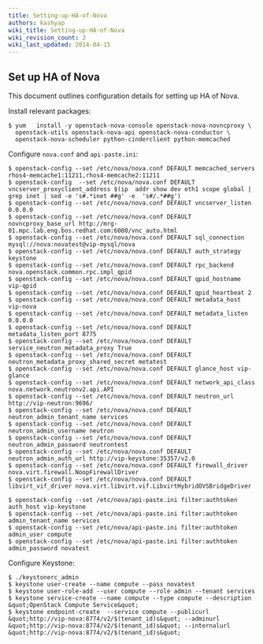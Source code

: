 ```yaml
---
title: Setting-up-HA-of-Nova
authors: kashyap
wiki_title: Setting-up-HA-of-Nova
wiki_revision_count: 2
wiki_last_updated: 2014-04-15
---
```


## Set up HA of Nova

This document outlines configuration details for setting up HA of Nova.

Install relevant packages:

    $ yum   install -y openstack-nova-console openstack-nova-novncproxy \
      openstack-utils openstack-nova-api openstack-nova-conductor \
      openstack-nova-scheduler python-cinderclient python-memcached

Configure `nova.conf` and `api-paste.ini`:

    $ openstack-config --set /etc/nova/nova.conf DEFAULT memcached_servers rhos4-memcache1:11211,rhos4-memcache2:11211
    $ openstack-config  --set /etc/nova/nova.conf DEFAULT vncserver_proxyclient_address $(ip  addr show dev eth1 scope global | grep inet | sed -e 's#.*inet ##g' -e  's#/.*##g')
    $ openstack-config --set /etc/nova/nova.conf DEFAULT vncserver_listen 0.0.0.0
    $ openstack-config --set /etc/nova/nova.conf DEFAULT novncproxy_base_url http://mrg-01.mpc.lab.eng.bos.redhat.com:6080/vnc_auto.html
    $ openstack-config --set /etc/nova/nova.conf DEFAULT sql_connection mysql://nova:novatest@vip-mysql/nova
    $ openstack-config --set /etc/nova/nova.conf DEFAULT auth_strategy keystone
    $ openstack-config --set /etc/nova/nova.conf DEFAULT rpc_backend nova.openstack.common.rpc.impl_qpid
    $ openstack-config --set /etc/nova/nova.conf DEFAULT qpid_hostname vip-qpid
    $ openstack-config --set /etc/nova/nova.conf DEFAULT qpid_heartbeat 2
    $ openstack-config --set /etc/nova/nova.conf DEFAULT metadata_host vip-nova
    $ openstack-config --set /etc/nova/nova.conf DEFAULT metadata_listen 0.0.0.0
    $ openstack-config --set /etc/nova/nova.conf DEFAULT metadata_listen_port 8775
    $ openstack-config --set /etc/nova/nova.conf DEFAULT service_neutron_metadata_proxy True
    $ openstack-config --set /etc/nova/nova.conf DEFAULT neutron_metadata_proxy_shared_secret metatest
    $ openstack-config --set /etc/nova/nova.conf DEFAULT glance_host vip-glance
    $ openstack-config --set /etc/nova/nova.conf DEFAULT network_api_class nova.network.neutronv2.api.API
    $ openstack-config --set /etc/nova/nova.conf DEFAULT neutron_url http://vip-neutron:9696/
    $ openstack-config --set /etc/nova/nova.conf DEFAULT neutron_admin_tenant_name services
    $ openstack-config --set /etc/nova/nova.conf DEFAULT neutron_admin_username neutron
    $ openstack-config --set /etc/nova/nova.conf DEFAULT neutron_admin_password neutrontest
    $ openstack-config --set /etc/nova/nova.conf DEFAULT neutron_admin_auth_url http://vip-keystone:35357/v2.0
    $ openstack-config --set /etc/nova/nova.conf DEFAULT firewall_driver nova.virt.firewall.NoopFirewallDriver
    $ openstack-config --set /etc/nova/nova.conf DEFAULT libvirt_vif_driver nova.virt.libvirt.vif.LibvirtHybridOVSBridgeDriver

    $ openstack-config --set /etc/nova/api-paste.ini filter:authtoken auth_host vip-keystone
    $ openstack-config --set /etc/nova/api-paste.ini filter:authtoken admin_tenant_name services
    $ openstack-config --set /etc/nova/api-paste.ini filter:authtoken admin_user compute
    $ openstack-config --set /etc/nova/api-paste.ini filter:authtoken admin_password novatest

Configure Keystone:

    $ ./keystonerc_admin
    $ keystone user-create --name compute --pass novatest
    $ keystone user-role-add --user compute --role admin --tenant services
    $ keystone service-create --name compute --type compute --description &quot;OpenStack Compute Service&quot;
    $ keystone endpoint-create  --service compute --publicurl &quot;http://vip-nova:8774/v2/$(tenant_id)s&quot; --adminurl &quot;http://vip-nova:8774/v2/$(tenant_id)s&quot; --internalurl &quot;http://vip-nova:8774/v2/$(tenant_id)s&quot;
